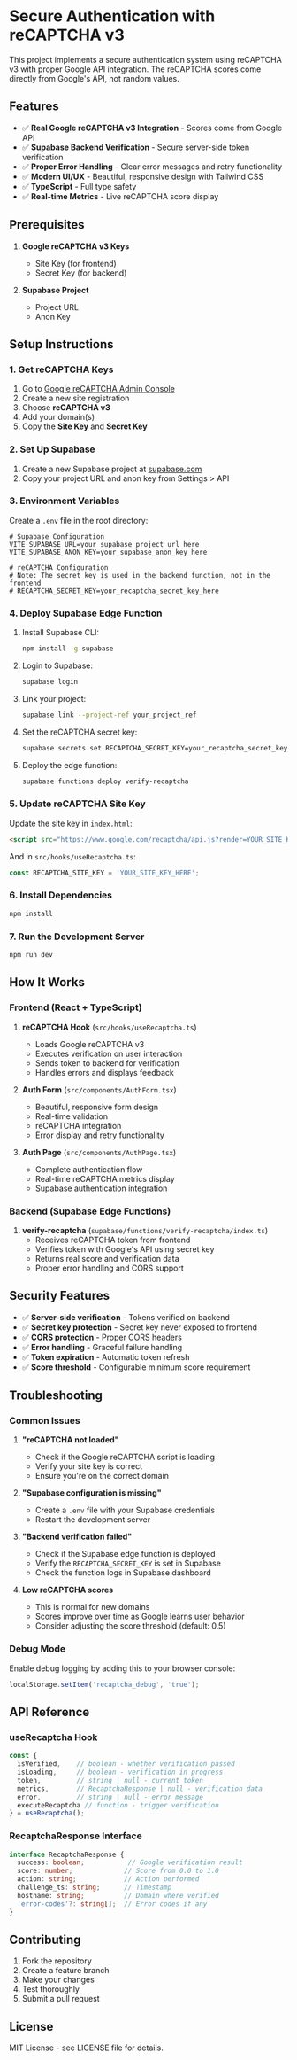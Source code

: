 # Secure Authentication with reCAPTCHA v3

This project implements a secure authentication system using reCAPTCHA v3 with proper Google API integration. The reCAPTCHA scores come directly from Google's API, not random values.

## Features

- ✅ **Real Google reCAPTCHA v3 Integration** - Scores come from Google API
- ✅ **Supabase Backend Verification** - Secure server-side token verification
- ✅ **Proper Error Handling** - Clear error messages and retry functionality
- ✅ **Modern UI/UX** - Beautiful, responsive design with Tailwind CSS
- ✅ **TypeScript** - Full type safety
- ✅ **Real-time Metrics** - Live reCAPTCHA score display

## Prerequisites

1. **Google reCAPTCHA v3 Keys**
   - Site Key (for frontend)
   - Secret Key (for backend)

2. **Supabase Project**
   - Project URL
   - Anon Key

## Setup Instructions

### 1. Get reCAPTCHA Keys

1. Go to [Google reCAPTCHA Admin Console](https://www.google.com/recaptcha/admin)
2. Create a new site registration
3. Choose **reCAPTCHA v3**
4. Add your domain(s)
5. Copy the **Site Key** and **Secret Key**

### 2. Set Up Supabase

1. Create a new Supabase project at [supabase.com](https://supabase.com)
2. Copy your project URL and anon key from Settings > API

### 3. Environment Variables

Create a `.env` file in the root directory:

```env
# Supabase Configuration
VITE_SUPABASE_URL=your_supabase_project_url_here
VITE_SUPABASE_ANON_KEY=your_supabase_anon_key_here

# reCAPTCHA Configuration
# Note: The secret key is used in the backend function, not in the frontend
# RECAPTCHA_SECRET_KEY=your_recaptcha_secret_key_here
```

### 4. Deploy Supabase Edge Function

1. Install Supabase CLI:
   ```bash
   npm install -g supabase
   ```

2. Login to Supabase:
   ```bash
   supabase login
   ```

3. Link your project:
   ```bash
   supabase link --project-ref your_project_ref
   ```

4. Set the reCAPTCHA secret key:
   ```bash
   supabase secrets set RECAPTCHA_SECRET_KEY=your_recaptcha_secret_key_here
   ```

5. Deploy the edge function:
   ```bash
   supabase functions deploy verify-recaptcha
   ```

### 5. Update reCAPTCHA Site Key

Update the site key in `index.html`:

```html
<script src="https://www.google.com/recaptcha/api.js?render=YOUR_SITE_KEY_HERE"></script>
```

And in `src/hooks/useRecaptcha.ts`:

```typescript
const RECAPTCHA_SITE_KEY = 'YOUR_SITE_KEY_HERE';
```

### 6. Install Dependencies

```bash
npm install
```

### 7. Run the Development Server

```bash
npm run dev
```

## How It Works

### Frontend (React + TypeScript)
1. **reCAPTCHA Hook** (`src/hooks/useRecaptcha.ts`)
   - Loads Google reCAPTCHA v3
   - Executes verification on user interaction
   - Sends token to backend for verification
   - Handles errors and displays feedback

2. **Auth Form** (`src/components/AuthForm.tsx`)
   - Beautiful, responsive form design
   - Real-time validation
   - reCAPTCHA integration
   - Error display and retry functionality

3. **Auth Page** (`src/components/AuthPage.tsx`)
   - Complete authentication flow
   - Real-time reCAPTCHA metrics display
   - Supabase authentication integration

### Backend (Supabase Edge Functions)
1. **verify-recaptcha** (`supabase/functions/verify-recaptcha/index.ts`)
   - Receives reCAPTCHA token from frontend
   - Verifies token with Google's API using secret key
   - Returns real score and verification data
   - Proper error handling and CORS support

## Security Features

- ✅ **Server-side verification** - Tokens verified on backend
- ✅ **Secret key protection** - Secret key never exposed to frontend
- ✅ **CORS protection** - Proper CORS headers
- ✅ **Error handling** - Graceful failure handling
- ✅ **Token expiration** - Automatic token refresh
- ✅ **Score threshold** - Configurable minimum score requirement

## Troubleshooting

### Common Issues

1. **"reCAPTCHA not loaded"**
   - Check if the Google reCAPTCHA script is loading
   - Verify your site key is correct
   - Ensure you're on the correct domain

2. **"Supabase configuration is missing"**
   - Create a `.env` file with your Supabase credentials
   - Restart the development server

3. **"Backend verification failed"**
   - Check if the Supabase edge function is deployed
   - Verify the `RECAPTCHA_SECRET_KEY` is set in Supabase
   - Check the function logs in Supabase dashboard

4. **Low reCAPTCHA scores**
   - This is normal for new domains
   - Scores improve over time as Google learns user behavior
   - Consider adjusting the score threshold (default: 0.5)

### Debug Mode

Enable debug logging by adding this to your browser console:

```javascript
localStorage.setItem('recaptcha_debug', 'true');
```

## API Reference

### useRecaptcha Hook

```typescript
const { 
  isVerified,    // boolean - whether verification passed
  isLoading,     // boolean - verification in progress
  token,         // string | null - current token
  metrics,       // RecaptchaResponse | null - verification data
  error,         // string | null - error message
  executeRecaptcha // function - trigger verification
} = useRecaptcha();
```

### RecaptchaResponse Interface

```typescript
interface RecaptchaResponse {
  success: boolean;           // Google verification result
  score: number;             // Score from 0.0 to 1.0
  action: string;            // Action performed
  challenge_ts: string;      // Timestamp
  hostname: string;          // Domain where verified
  'error-codes'?: string[];  // Error codes if any
}
```

## Contributing

1. Fork the repository
2. Create a feature branch
3. Make your changes
4. Test thoroughly
5. Submit a pull request

## License

MIT License - see LICENSE file for details. 